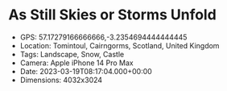 # As Still Skies or Storms Unfold

- GPS: 57.17279166666666,-3.2354694444444445
- Location: Tomintoul, Cairngorms, Scotland, United Kingdom
- Tags: Landscape, Snow, Castle
- Camera: Apple iPhone 14 Pro Max
- Date: 2023-03-19T08:17:04.000+00:00
- Dimensions: 4032x3024
